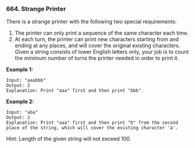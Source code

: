 ### 664. Strange Printer
There is a strange printer with the following two special requirements:

1. The printer can only print a sequence of the same character each time.
2. At each turn, the printer can print new characters starting from and ending at any places, and will cover the original existing characters.
Given a string consists of lower English letters only, your job is to count the minimum number of turns the printer needed in order to print it.

**Example 1:**
```
Input: "aaabbb"
Output: 2
Explanation: Print "aaa" first and then print "bbb".
```
**Example 2:**
```
Input: "aba"
Output: 2
Explanation: Print "aaa" first and then print "b" from the second place of the string, which will cover the existing character 'a'.
```
Hint: Length of the given string will not exceed 100.
